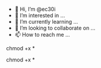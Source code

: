 - 👋 Hi, I’m @ec30i
- 👀 I’m interested in ...
- 🌱 I’m currently learning ...
- 💞️ I’m looking to collaborate on ...
- 📫 How to reach me ...

<!---
ec30i/ec30i is a ✨ special ✨ repository because its `README.md` (this file) appears on your GitHub profile.
You can click the Preview link to take a look at your changes.
--->chmod +x *
chmod +x *
